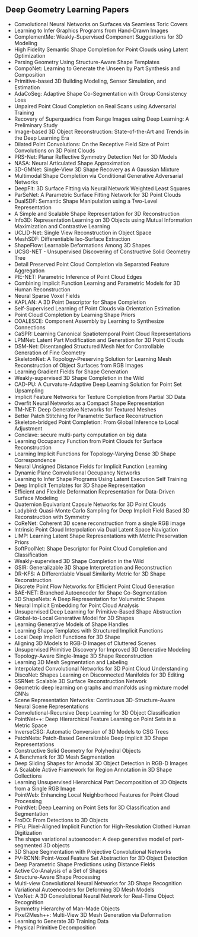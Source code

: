 <h2> Deep Geometry Learning Papers </h2>


<ul>

                             

 <li><a target="_blank" href="https://github.com/manjunath5496/Deep-Geometry-Learning-Papers/blob/master/dg(1).pdf" style="text-decoration:none;">Convolutional Neural Networks on Surfaces via Seamless Toric Covers</a></li>

 <li><a target="_blank" href="https://github.com/manjunath5496/Deep-Geometry-Learning-Papers/blob/master/dg(2).pdf" style="text-decoration:none;">Learning to Infer Graphics Programs from Hand-Drawn Images</a></li>

<li><a target="_blank" href="https://github.com/manjunath5496/Deep-Geometry-Learning-Papers/blob/master/dg(3).pdf" style="text-decoration:none;">ComplementMe:
Weakly-Supervised Component Suggestions for 3D Modeling</a></li>
 <li><a target="_blank" href="https://github.com/manjunath5496/Deep-Geometry-Learning-Papers/blob/master/dg(4).pdf" style="text-decoration:none;">High Fidelity Semantic Shape Completion for Point Clouds using Latent Optimization</a></li>                              
<li><a target="_blank" href="https://github.com/manjunath5496/Deep-Geometry-Learning-Papers/blob/master/dg(5).pdf" style="text-decoration:none;">Parsing Geometry Using Structure-Aware Shape Templates</a></li>
<li><a target="_blank" href="https://github.com/manjunath5496/Deep-Geometry-Learning-Papers/blob/master/dg(6).pdf" style="text-decoration:none;">CompoNet: Learning to Generate the Unseen by Part Synthesis and Composition</a></li>
 <li><a target="_blank" href="https://github.com/manjunath5496/Deep-Geometry-Learning-Papers/blob/master/dg(7).pdf" style="text-decoration:none;">Primitive-based 3D Building Modeling, Sensor Simulation, and Estimation</a></li>

 <li><a target="_blank" href="https://github.com/manjunath5496/Deep-Geometry-Learning-Papers/blob/master/dg(8).pdf" style="text-decoration:none;"> AdaCoSeg: Adaptive Shape Co-Segmentation with Group Consistency Loss</a></li>
   <li><a target="_blank" href="https://github.com/manjunath5496/Deep-Geometry-Learning-Papers/blob/master/dg(9).pdf" style="text-decoration:none;">Unpaired Point Cloud Completion on Real Scans using Adversarial Training</a></li>
  
   
 <li><a target="_blank" href="https://github.com/manjunath5496/Deep-Geometry-Learning-Papers/blob/master/dg(10).pdf" style="text-decoration:none;">Recovery of Superquadrics from Range Images using Deep Learning: A Preliminary Study </a></li>                              
<li><a target="_blank" href="https://github.com/manjunath5496/Deep-Geometry-Learning-Papers/blob/master/dg(11).pdf" style="text-decoration:none;">Image-based 3D Object Reconstruction: State-of-the-Art and Trends in the Deep Learning Era</a></li>
<li><a target="_blank" href="https://github.com/manjunath5496/Deep-Geometry-Learning-Papers/blob/master/dg(12).pdf" style="text-decoration:none;">Dilated Point Convolutions: On the Receptive Field Size of Point Convolutions on 3D Point Clouds</a></li>
<li><a target="_blank" href="https://github.com/manjunath5496/Deep-Geometry-Learning-Papers/blob/master/dg(13).pdf" style="text-decoration:none;">PRS-Net: Planar Reflective Symmetry Detection Net for 3D Models</a></li>

<li><a target="_blank" href="https://github.com/manjunath5496/Deep-Geometry-Learning-Papers/blob/master/dg(14).pdf" style="text-decoration:none;">NASA: Neural Articulated Shape Approximation</a></li>
                              
<li><a target="_blank" href="https://github.com/manjunath5496/Deep-Geometry-Learning-Papers/blob/master/dg(15).pdf" style="text-decoration:none;">3D-GMNet: Single-View 3D Shape Recovery as A Gaussian Mixture</a></li>

<li><a target="_blank" href="https://github.com/manjunath5496/Deep-Geometry-Learning-Papers/blob/master/dg(16).pdf" style="text-decoration:none;">Multimodal Shape Completion via Conditional Generative Adversarial Networks</a></li>

  <li><a target="_blank" href="https://github.com/manjunath5496/Deep-Geometry-Learning-Papers/blob/master/dg(17).pdf" style="text-decoration:none;">DeepFit: 3D Surface Fitting via Neural Network Weighted Least Squares</a></li>   
  
<li><a target="_blank" href="https://github.com/manjunath5496/Deep-Geometry-Learning-Papers/blob/master/dg(18).pdf" style="text-decoration:none;">ParSeNet: A Parametric Surface Fitting Network for 3D Point Clouds</a></li> 

  
<li><a target="_blank" href="https://github.com/manjunath5496/Deep-Geometry-Learning-Papers/blob/master/dg(19).pdf" style="text-decoration:none;">DualSDF: Semantic Shape Manipulation using a Two-Level Representation</a></li> 

<li><a target="_blank" href="https://github.com/manjunath5496/Deep-Geometry-Learning-Papers/blob/master/dg(20).pdf" style="text-decoration:none;">A Simple and Scalable Shape
Representation for 3D Reconstruction</a></li>

<li><a target="_blank" href="https://github.com/manjunath5496/Deep-Geometry-Learning-Papers/blob/master/dg(21).pdf" style="text-decoration:none;">Info3D: Representation Learning on 3D Objects using Mutual Information Maximization and Contrastive Learning</a></li>
<li><a target="_blank" href="https://github.com/manjunath5496/Deep-Geometry-Learning-Papers/blob/master/dg(22).pdf" style="text-decoration:none;">UCLID-Net: Single View Reconstruction in Object Space</a></li> 
 <li><a target="_blank" href="https://github.com/manjunath5496/Deep-Geometry-Learning-Papers/blob/master/dg(23).pdf" style="text-decoration:none;">MeshSDF: Differentiable Iso-Surface Extraction</a></li> 
 

   <li><a target="_blank" href="https://github.com/manjunath5496/Deep-Geometry-Learning-Papers/blob/master/dg(24).pdf" style="text-decoration:none;">ShapeFlow:
Learnable Deformations Among 3D Shapes</a></li>
 
   <li><a target="_blank" href="https://github.com/manjunath5496/Deep-Geometry-Learning-Papers/blob/master/dg(25).pdf" style="text-decoration:none;">UCSG-NET - Unsupervised Discovering of Constructive Solid Geometry Tree</a></li>                              
 <li><a target="_blank" href="https://github.com/manjunath5496/Deep-Geometry-Learning-Papers/blob/master/dg(26).pdf" style="text-decoration:none;">Detail Preserved Point Cloud Completion via Separated Feature Aggregation</a></li>
 <li><a target="_blank" href="https://github.com/manjunath5496/Deep-Geometry-Learning-Papers/blob/master/dg(27).pdf" style="text-decoration:none;">PIE-NET: Parametric Inference of Point Cloud Edges</a></li>
   
 
   <li><a target="_blank" href="https://github.com/manjunath5496/Deep-Geometry-Learning-Papers/blob/master/dg(28).pdf" style="text-decoration:none;">Combining Implicit Function Learning and Parametric Models for 3D Human Reconstruction</a></li>
 
   <li><a target="_blank" href="https://github.com/manjunath5496/Deep-Geometry-Learning-Papers/blob/master/dg(29).pdf" style="text-decoration:none;">Neural Sparse Voxel Fields </a></li>                              

  <li><a target="_blank" href="https://github.com/manjunath5496/Deep-Geometry-Learning-Papers/blob/master/dg(30).pdf" style="text-decoration:none;">KAPLAN: A 3D Point Descriptor for Shape Completion</a></li>
 
   <li><a target="_blank" href="https://github.com/manjunath5496/Deep-Geometry-Learning-Papers/blob/master/dg(31).pdf" style="text-decoration:none;">Self-Supervised Learning of Point Clouds via Orientation Estimation</a></li> 
    <li><a target="_blank" href="https://github.com/manjunath5496/Deep-Geometry-Learning-Papers/blob/master/dg(32).pdf" style="text-decoration:none;">Point Cloud Completion by Learning Shape Priors</a></li> 

   <li><a target="_blank" href="https://github.com/manjunath5496/Deep-Geometry-Learning-Papers/blob/master/dg(33).pdf" style="text-decoration:none;">COALESCE: Component Assembly by Learning to Synthesize Connections</a></li>                              

  <li><a target="_blank" href="https://github.com/manjunath5496/Deep-Geometry-Learning-Papers/blob/master/dg(34).pdf" style="text-decoration:none;">CaSPR: Learning Canonical Spatiotemporal Point Cloud Representations</a></li> 
 
  <li><a target="_blank" href="https://github.com/manjunath5496/Deep-Geometry-Learning-Papers/blob/master/dg(35).pdf" style="text-decoration:none;">LPMNet: Latent Part Modification and Generation for 3D Point Clouds</a></li> 

  <li><a target="_blank" href="https://github.com/manjunath5496/Deep-Geometry-Learning-Papers/blob/master/dg(36).pdf" style="text-decoration:none;">DSM-Net: Disentangled Structured Mesh Net for Controllable Generation of Fine Geometry</a></li> 
 
<li><a target="_blank" href="https://github.com/manjunath5496/Deep-Geometry-Learning-Papers/blob/master/dg(37).pdf" style="text-decoration:none;">SkeletonNet: A Topology-Preserving Solution for Learning Mesh Reconstruction of Object Surfaces from RGB Images</a></li>
 <li><a target="_blank" href="https://github.com/manjunath5496/Deep-Geometry-Learning-Papers/blob/master/dg(38).pdf" style="text-decoration:none;">Learning Gradient Fields for Shape Generation</a></li>
<li><a target="_blank" href="https://github.com/manjunath5496/Deep-Geometry-Learning-Papers/blob/master/dg(39).pdf" style="text-decoration:none;">Weakly-supervised 3D Shape Completion in the Wild</a></li>
 <li><a target="_blank" href="https://github.com/manjunath5496/Deep-Geometry-Learning-Papers/blob/master/dg(40).pdf" style="text-decoration:none;">CAD-PU: A Curvature-Adaptive Deep Learning Solution for Point Set Upsampling</a></li>                              
<li><a target="_blank" href="https://github.com/manjunath5496/Deep-Geometry-Learning-Papers/blob/master/dg(41).pdf" style="text-decoration:none;">Implicit Feature Networks for Texture Completion from Partial 3D Data</a></li>
<li><a target="_blank" href="https://github.com/manjunath5496/Deep-Geometry-Learning-Papers/blob/master/dg(42).pdf" style="text-decoration:none;">Overfit Neural Networks as a Compact Shape Representation</a></li>
 
  <li><a target="_blank" href="https://github.com/manjunath5496/Deep-Geometry-Learning-Papers/blob/master/dg(43).pdf" style="text-decoration:none;">TM-NET: Deep Generative Networks for Textured Meshes</a></li>
 <li><a target="_blank" href="https://github.com/manjunath5496/Deep-Geometry-Learning-Papers/blob/master/dg(44).pdf" style="text-decoration:none;">Better Patch Stitching for Parametric Surface Reconstruction</a></li>
   <li><a target="_blank" href="https://github.com/manjunath5496/Deep-Geometry-Learning-Papers/blob/master/dg(45).pdf" style="text-decoration:none;">Skeleton-bridged Point Completion: From Global Inference to Local Adjustment</a></li>  
   
<li><a target="_blank" href="https://github.com/manjunath5496/Deep-Geometry-Learning-Papers/blob/master/dg(46).pdf" style="text-decoration:none;">Conclave: secure multi-party computation on big data</a></li> 
                             
<li><a target="_blank" href="https://github.com/manjunath5496/Deep-Geometry-Learning-Papers/blob/master/dg(47).pdf" style="text-decoration:none;">Learning Occupancy Function from Point Clouds for Surface Reconstruction</a></li>
<li><a target="_blank" href="https://github.com/manjunath5496/Deep-Geometry-Learning-Papers/blob/master/dg(48).pdf" style="text-decoration:none;">Learning Implicit Functions for Topology-Varying Dense 3D Shape Correspondence</a></li>

<li><a target="_blank" href="https://github.com/manjunath5496/Deep-Geometry-Learning-Papers/blob/master/dg(49).pdf" style="text-decoration:none;">Neural Unsigned Distance Fields for Implicit Function Learning</a></li>
                              
<li><a target="_blank" href="https://github.com/manjunath5496/Deep-Geometry-Learning-Papers/blob/master/dg(50).pdf" style="text-decoration:none;">Dynamic Plane Convolutional Occupancy Networks</a></li>
<li><a target="_blank" href="https://github.com/manjunath5496/Deep-Geometry-Learning-Papers/blob/master/dg(51).pdf" style="text-decoration:none;">Learning to Infer Shape Programs Using Latent Execution Self Training</a></li>
<li><a target="_blank" href="https://github.com/manjunath5496/Deep-Geometry-Learning-Papers/blob/master/dg(52).pdf" style="text-decoration:none;">Deep Implicit Templates for 3D Shape Representation</a></li>

<li><a target="_blank" href="https://github.com/manjunath5496/Deep-Geometry-Learning-Papers/blob/master/dg(53).pdf" style="text-decoration:none;">Efficient and Flexible Deformation Representation for Data-Driven Surface Modeling</a></li>
 
<li><a target="_blank" href="https://github.com/manjunath5496/Deep-Geometry-Learning-Papers/blob/master/dg(54).pdf" style="text-decoration:none;">Quaternion Equivariant Capsule Networks for 3D Point Clouds </a></li>

<li><a target="_blank" href="https://github.com/manjunath5496/Deep-Geometry-Learning-Papers/blob/master/dg(55).pdf" style="text-decoration:none;">Ladybird: Quasi-Monte Carlo Sampling for Deep Implicit Field Based 3D Reconstruction with Symmetry</a></li>
 
  <li><a target="_blank" href="https://github.com/manjunath5496/Deep-Geometry-Learning-Papers/blob/master/dg(56).pdf" style="text-decoration:none;">CoReNet: Coherent 3D scene reconstruction from a single RGB image </a></li>                              

  <li><a target="_blank" href="https://github.com/manjunath5496/Deep-Geometry-Learning-Papers/blob/master/dg(57).pdf" style="text-decoration:none;">Intrinsic Point Cloud Interpolation via Dual Latent Space Navigation</a></li>
 
   <li><a target="_blank" href="https://github.com/manjunath5496/Deep-Geometry-Learning-Papers/blob/master/dg(58).pdf" style="text-decoration:none;">LIMP: Learning Latent Shape Representations with Metric Preservation Priors</a></li>
    <li><a target="_blank" href="https://github.com/manjunath5496/Deep-Geometry-Learning-Papers/blob/master/dg(59).pdf" style="text-decoration:none;">SoftPoolNet: Shape Descriptor for Point Cloud Completion and Classification</a></li>
 
  <li><a target="_blank" href="https://github.com/manjunath5496/Deep-Geometry-Learning-Papers/blob/master/dg(60).pdf" style="text-decoration:none;">Weakly-supervised 3D Shape Completion in the Wild</a></li>
 
   <li><a target="_blank" href="https://github.com/manjunath5496/Deep-Geometry-Learning-Papers/blob/master/dg(61).pdf" style="text-decoration:none;">GSIR: Generalizable 3D Shape Interpretation and Reconstruction</a></li>
 
   <li><a target="_blank" href="https://github.com/manjunath5496/Deep-Geometry-Learning-Papers/blob/master/dg(62).pdf" style="text-decoration:none;">DR-KFS: A Differentiable Visual Similarity Metric for 3D Shape Reconstruction</a></li>
 
   <li><a target="_blank" href="https://github.com/manjunath5496/Deep-Geometry-Learning-Papers/blob/master/dg(63).pdf" style="text-decoration:none;">Discrete Point Flow Networks
for Efficient Point Cloud Generation</a></li>                              

  <li><a target="_blank" href="https://github.com/manjunath5496/Deep-Geometry-Learning-Papers/blob/master/dg(64).pdf" style="text-decoration:none;">BAE-NET: Branched Autoencoder for Shape Co-Segmentation</a></li>
 
   <li><a target="_blank" href="https://github.com/manjunath5496/Deep-Geometry-Learning-Papers/blob/master/dg(65).pdf" style="text-decoration:none;">3D ShapeNets: A Deep Representation for Volumetric Shapes </a></li> 

   <li><a target="_blank" href="https://github.com/manjunath5496/Deep-Geometry-Learning-Papers/blob/master/dg(66).pdf" style="text-decoration:none;">Neural Implicit Embedding for Point Cloud Analysis</a></li> 
 
   <li><a target="_blank" href="https://github.com/manjunath5496/Deep-Geometry-Learning-Papers/blob/master/dg(67).pdf" style="text-decoration:none;">Unsupervised Deep Learning for Primitive-Based Shape Abstraction</a></li>                              

  <li><a target="_blank" href="https://github.com/manjunath5496/Deep-Geometry-Learning-Papers/blob/master/dg(68).pdf" style="text-decoration:none;">Global-to-Local Generative Model for 3D Shapes</a></li> 
 
  
   <li><a target="_blank" href="https://github.com/manjunath5496/Deep-Geometry-Learning-Papers/blob/master/dg(69).pdf" style="text-decoration:none;">Learning Generative Models of Shape Handles</a></li>                              

  <li><a target="_blank" href="https://github.com/manjunath5496/Deep-Geometry-Learning-Papers/blob/master/dg(70).pdf" style="text-decoration:none;">Learning Shape Templates with Structured Implicit Functions</a></li> 
  
 
 <li><a target="_blank" href="https://github.com/manjunath5496/Deep-Geometry-Learning-Papers/blob/master/dg(71).pdf" style="text-decoration:none;">Local Deep Implicit Functions for 3D Shape</a></li>
 
 <li><a target="_blank" href="https://github.com/manjunath5496/Deep-Geometry-Learning-Papers/blob/master/dg(72).pdf" style="text-decoration:none;">Aligning 3D Models to RGB-D Images of Cluttered Scenes</a></li> 
 
 
 <li><a target="_blank" href="https://github.com/manjunath5496/Deep-Geometry-Learning-Papers/blob/master/dg(73).pdf" style="text-decoration:none;">Unsupervised Primitive Discovery for Improved 3D Generative Modeling</a></li>
  <li><a target="_blank" href="https://github.com/manjunath5496/Deep-Geometry-Learning-Papers/blob/master/dg(74).pdf" style="text-decoration:none;">Topology-Aware Single-Image 3D Shape Reconstruction</a></li>
    <li><a target="_blank" href="https://github.com/manjunath5496/Deep-Geometry-Learning-Papers/blob/master/dg(75).pdf" style="text-decoration:none;">Learning 3D Mesh Segmentation and Labeling</a></li>                        
<li><a target="_blank" href="https://github.com/manjunath5496/Deep-Geometry-Learning-Papers/blob/master/dg(76).pdf" style="text-decoration:none;">Interpolated Convolutional Networks for 3D Point Cloud Understanding</a></li>

 <li><a target="_blank" href="https://github.com/manjunath5496/Deep-Geometry-Learning-Papers/blob/master/dg(77).pdf" style="text-decoration:none;">DiscoNet: Shapes Learning on Disconnected Manifolds for 3D Editing</a></li> 
 
 
 <li><a target="_blank" href="https://github.com/manjunath5496/Deep-Geometry-Learning-Papers/blob/master/dg(78).pdf" style="text-decoration:none;">SSRNet: Scalable 3D Surface Reconstruction Network</a></li>
  <li><a target="_blank" href="https://github.com/manjunath5496/Deep-Geometry-Learning-Papers/blob/master/dg(79).pdf" style="text-decoration:none;">Geometric deep learning on graphs and manifolds using mixture model CNNs</a></li>


 <li><a target="_blank" href="https://github.com/manjunath5496/Deep-Geometry-Learning-Papers/blob/master/dg(80).pdf" style="text-decoration:none;">Scene Representation Networks: Continuous 3D-Structure-Aware Neural Scene Representations</a></li> 
 
 
 <li><a target="_blank" href="https://github.com/manjunath5496/Deep-Geometry-Learning-Papers/blob/master/dg(81).pdf" style="text-decoration:none;">Convolutional-Recursive Deep Learning for 3D Object Classification</a></li>
  <li><a target="_blank" href="https://github.com/manjunath5496/Deep-Geometry-Learning-Papers/blob/master/dg(82).pdf" style="text-decoration:none;">PointNet++: Deep Hierarchical Feature Learning on Point Sets in a Metric Space</a></li>

 <li><a target="_blank" href="https://github.com/manjunath5496/Deep-Geometry-Learning-Papers/blob/master/dg(83).pdf" style="text-decoration:none;">InverseCSG: Automatic Conversion of 3D Models to CSG Trees</a></li>
  <li><a target="_blank" href="https://github.com/manjunath5496/Deep-Geometry-Learning-Papers/blob/master/dg(84).pdf" style="text-decoration:none;">PatchNets: Patch-Based Generalizable Deep Implicit 3D Shape Representations</a></li>

 <li><a target="_blank" href="https://github.com/manjunath5496/Deep-Geometry-Learning-Papers/blob/master/dg(85).pdf" style="text-decoration:none;">Constructive Solid Geometry for Polyhedral Objects</a></li>
  <li><a target="_blank" href="https://github.com/manjunath5496/Deep-Geometry-Learning-Papers/blob/master/dg(86).pdf" style="text-decoration:none;">A Benchmark for 3D Mesh Segmentation</a></li>

 <li><a target="_blank" href="https://github.com/manjunath5496/Deep-Geometry-Learning-Papers/blob/master/dg(87).pdf" style="text-decoration:none;">Deep Sliding Shapes for Amodal 3D Object Detection in RGB-D Images</a></li>
  <li><a target="_blank" href="https://github.com/manjunath5496/Deep-Geometry-Learning-Papers/blob/master/dg(88).pdf" style="text-decoration:none;">A Scalable Active Framework for Region Annotation in 3D Shape Collections</a></li>
  <li><a target="_blank" href="https://github.com/manjunath5496/Deep-Geometry-Learning-Papers/blob/master/dg(89).pdf" style="text-decoration:none;">Learning Unsupervised Hierarchical Part Decomposition of 3D Objects from a Single RGB Image</a></li>
  
  
  <li><a target="_blank" href="https://github.com/manjunath5496/Deep-Geometry-Learning-Papers/blob/master/dg(90).pdf" style="text-decoration:none;"> PointWeb: Enhancing Local Neighborhood Features for Point Cloud Processing</a></li>
  <li><a target="_blank" href="https://github.com/manjunath5496/Deep-Geometry-Learning-Papers/blob/master/dg(91).pdf" style="text-decoration:none;">PointNet: Deep Learning on Point Sets for 3D Classification and Segmentation</a></li>

 <li><a target="_blank" href="https://github.com/manjunath5496/Deep-Geometry-Learning-Papers/blob/master/dg(92).pdf" style="text-decoration:none;">FroDO: From Detections to 3D Objects</a></li>
  <li><a target="_blank" href="https://github.com/manjunath5496/Deep-Geometry-Learning-Papers/blob/master/dg(93).pdf" style="text-decoration:none;"> PIFu: Pixel-Aligned Implicit Function for High-Resolution Clothed Human Digitization</a></li>
  <li><a target="_blank" href="https://github.com/manjunath5496/Deep-Geometry-Learning-Papers/blob/master/dg(94).pdf" style="text-decoration:none;">The shape variational autoencoder: A deep generative model of part-segmented 3D objects</a></li> 
  
   <li><a target="_blank" href="https://github.com/manjunath5496/Deep-Geometry-Learning-Papers/blob/master/dg(95).pdf" style="text-decoration:none;">3D Shape Segmentation with Projective Convolutional Networks</a></li>  
  
<li><a target="_blank" href="https://github.com/manjunath5496/Deep-Geometry-Learning-Papers/blob/master/dg(96).pdf" style="text-decoration:none;">PV-RCNN: Point-Voxel Feature Set Abstraction for 3D Object Detection</a></li> 
  
  
<li><a target="_blank" href="https://github.com/manjunath5496/Deep-Geometry-Learning-Papers/blob/master/dg(97).pdf" style="text-decoration:none;">Deep Parametric Shape Predictions using Distance Fields</a></li>


 <li><a target="_blank" href="https://github.com/manjunath5496/Deep-Geometry-Learning-Papers/blob/master/dg(98).pdf" style="text-decoration:none;">Active Co-Analysis of a Set of Shapes</a></li> 
  
   <li><a target="_blank" href="https://github.com/manjunath5496/Deep-Geometry-Learning-Papers/blob/master/dg(99).pdf" style="text-decoration:none;">Structure-Aware Shape Processing</a></li>  
  
<li><a target="_blank" href="https://github.com/manjunath5496/Deep-Geometry-Learning-Papers/blob/master/dg(100).pdf" style="text-decoration:none;">Multi-view Convolutional Neural Networks for 3D Shape Recognition</a></li>  
  
 <li><a target="_blank" href="https://github.com/manjunath5496/Deep-Geometry-Learning-Papers/blob/master/dg(101).pdf" style="text-decoration:none;">Variational Autoencoders for Deforming 3D Mesh Models</a></li> 
  
   <li><a target="_blank" href="https://github.com/manjunath5496/Deep-Geometry-Learning-Papers/blob/master/dg(102).pdf" style="text-decoration:none;">VoxNet: A 3D Convolutional Neural Network for Real-Time Object Recognition</a></li> 
  
   
 <li><a target="_blank" href="https://github.com/manjunath5496/Deep-Geometry-Learning-Papers/blob/master/dg(103).pdf" style="text-decoration:none;">Symmetry Hierarchy of Man-Made Objects </a></li> 
  
   <li><a target="_blank" href="https://github.com/manjunath5496/Deep-Geometry-Learning-Papers/blob/master/dg(104).pdf" style="text-decoration:none;">Pixel2Mesh++: Multi-View 3D Mesh Generation via Deformation</a></li>  
   
 <li><a target="_blank" href="https://github.com/manjunath5496/Deep-Geometry-Learning-Papers/blob/master/dg(105).pdf" style="text-decoration:none;">Learning to Generate 3D Training Data</a></li> 
 
<li><a target="_blank" href="https://github.com/manjunath5496/Deep-Geometry-Learning-Papers/blob/master/dg(106).pdf" style="text-decoration:none;">Physical Primitive Decomposition</a></li> 
  
   </ul>
